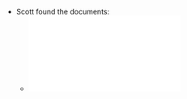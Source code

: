 - Scott found the documents:
	- ![20240505_124132.PDF](../assets/20240505_124132_1714935129535_0.PDF)